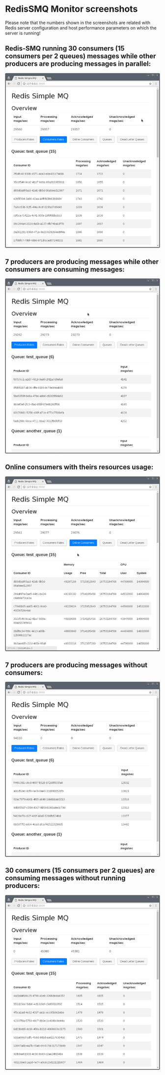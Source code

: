 
# RedisSMQ Monitor screenshots

Please note that the numbers shown in the screenshots are related with Redis server configuration and host performance 
parameters on which the server is running!

## Redis-SMQ running 30 consumers (15 consumers per 2 queues) messages while other producers are producing messages in parallel:

![RedisSMQ Monitor](./img_1.png)

## 7 producers are producing messages while other consumers are consuming messages:
![RedisSMQ Monitor](./img_2.png)

## Online consumers with theirs resources usage:
![RedisSMQ Monitor](./img_3.png)

## 7 producers are producing messages without consumers:
![RedisSMQ Monitor](./img_4.png)

## 30 consumers (15 consumers per 2 queues) are consuming messages without running producers:
![RedisSMQ Monitor](./img_5.png)
